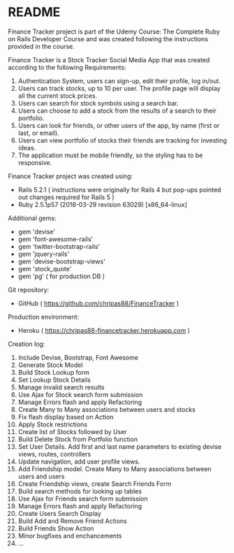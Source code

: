 # README

Finance Tracker project is part of the Udemy Course: The Complete Ruby on Rails Developer Course
and was created following the instructions provided in the course.

Finance Tracker is a Stock Tracker Social Media App that was created according to the following Requirements:

01.  Authentication System, users can sign-up, edit their profile, log in/out.
02.  Users can track stocks, up to 10 per user. The profile page will display all the current stock prices.
03.  Users can search for stock symbols using a search bar.
04.  Users can choose to add a stock from the results of a search to their portfolio.
05.  Users can look for friends, or other users of the app, by name (first or last, or email).
06.  Users can view portfolio of stocks their friends are tracking for investing ideas.
07.  The application must be mobile friendly, so the styling has to be responsive.

Finance Tracker project was created using:

* Rails 5.2.1 ( instructions were originally for Rails 4 but pop-ups pointed out changes required for Rails 5 )
* Ruby 2.5.1p57 (2018-03-29 revision 63029) [x86_64-linux]

Additional gems:

* gem 'devise'
* gem 'font-awesome-rails'
* gem 'twitter-bootstrap-rails'
* gem 'jquery-rails'
* gem 'devise-bootstrap-views'
* gem 'stock_quote'
* gem 'pg' ( for production DB )

Git repository:

* GitHub ( https://github.com/chripas88/FinanceTracker )

Production environment:

* Heroku ( https://chripas88-financetracker.herokuapp.com )

Creation log:

01.  Include Devise, Bootstrap, Font Awesome
02.  Generate Stock Model
03.  Build Stock Lookup form
04.  Set Lookup Stock Details
05.  Manage invalid search results
06.  Use Ajax for Stock search form submission
07.  Manage Errors flash and apply Refactoring
08.  Create Many to Many associations between users and stocks
09.  Fix flash display based on Action
10.  Apply Stock restrictions
11.  Create list of Stocks followed by User
12.  Build Delete Stock from Portfolio function
13.  Set User Details. Add first and last name parameters to existing devise views, routes, controllers
14.  Update navigation, add user profile views.
15.  Add Friendship model. Create Many to Many associations between users and users
16.  Create Friendship views, create Search Friends Form
17.  Build search methods for looking up tables
18.  Use Ajax for Friends search form submission
19.  Manage Errors flash and apply Refactoring
20.  Create Users Search Display
21.  Build Add and Remove Friend Actions
22.  Build Friends Show Action
23.  Minor bugfixes and enchancements
24.  ...